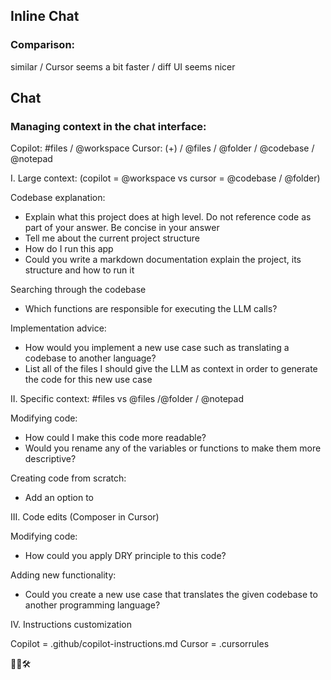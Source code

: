 ## Inline Chat

### Comparison:  

similar / Cursor seems a bit faster / diff UI seems nicer

## Chat

### Managing context in the chat interface:

Copilot: #files / @workspace
Cursor: (+) / @files / @folder / @codebase / @notepad

I. Large context: (copilot = @workspace vs cursor = @codebase / @folder)

Codebase explanation:
- Explain what this project does at high level. Do not reference code as part of your answer. Be concise in your answer
- Tell me about the current project structure
- How do I run this app
- Could you write a markdown documentation explain the project, its structure and how to run it

Searching through the codebase
- Which functions are responsible for executing the LLM calls?

Implementation advice:
- How would you implement a new use case such as translating a codebase to another language? 
- List all of the files I should give the LLM as context in order to generate the code for this new use case

II. Specific context: #files vs @files /@folder / @notepad

Modifying code:
- How could I make this code more readable?
- Would you rename any of the variables or functions to make them more descriptive?

Creating code from scratch:
- Add an option to 

III. Code edits (Composer in Cursor)

Modifying code:
- How could you apply DRY principle to this code?

Adding new functionality:
- Could you create a new use case that translates the given codebase to another programming language? 


IV. Instructions customization

Copilot = .github/copilot-instructions.md
Cursor = .cursorrules


🤖👱🛠️